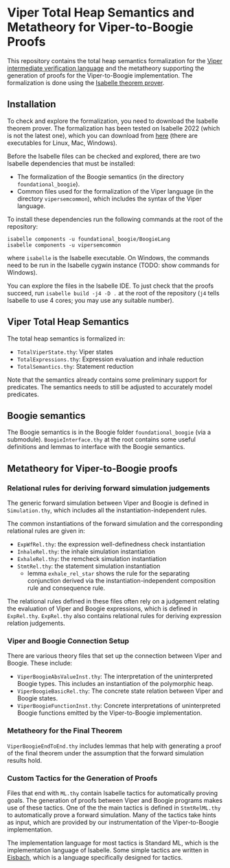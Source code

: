 # Viper Total Heap Semantics and Metatheory for Viper-to-Boogie Proofs

This repository contains the total heap semantics formalization for the [Viper intermediate
verification language](https://www.pm.inf.ethz.ch/research/viper.html) and the metatheory
supporting the generation of proofs for the Viper-to-Boogie implementation.
The formalization is done using the [Isabelle theorem prover](https://isabelle.in.tum.de/).

## Installation

To check and explore the formalization, you need to download the Isabelle theorem prover.
The formalization has been tested on Isabelle 2022 (which is not the latest one), 
which you can download from [here](https://isabelle.in.tum.de/website-Isabelle2022/dist/)
(there are executables for Linux, Mac, Windows).

Before the Isabelle files can be checked and explored, there are two Isabelle dependencies that 
must be installed:
* The formalization of the Boogie semantics (in the directory `foundational_boogie`).
* Common files used for the formalization of the Viper language (in the directory `vipersemcommon`), 
  which includes the syntax of the Viper language.

To install these dependencies run the following commands at the root of the repository:

```
isabelle components -u foundational_boogie/BoogieLang
isabelle components -u vipersemcommon
```

where `isabelle` is the Isabelle executable. On Windows, the commands need to be
run in the Isabelle cygwin instance (TODO: show commands for Windows).

You can explore the files in the Isabelle IDE. To just check that the proofs succeed,
run `isabelle build -j4 -D .` at the root of the repository (`j4` tells Isabelle to 
use 4 cores; you may use any suitable number).

## Viper Total Heap Semantics

The total heap semantics is formalized in:

* `TotalViperState.thy`: Viper states
* `TotalExpressions.thy`: Expression evaluation and inhale reduction
* `TotalSemantics.thy`: Statement reduction

Note that the semantics already contains some preliminary support for predicates.
The semantics needs to still be adjusted to accurately model predicates.

## Boogie semantics

The Boogie semantics is in the Boogie folder `foundational_boogie` (via a submodule).
`BoogieInterface.thy` at the root contains some useful definitions and 
lemmas to interface with the Boogie semantics.

## Metatheory for Viper-to-Boogie proofs

### Relational rules for deriving forward simulation judgements

The generic forward simulation between Viper and Boogie is defined in `Simulation.thy`, 
which includes all the instantiation-independent rules.

The common instantiations of the forward simulation and the corresponding relational rules
are given in:

* `ExpWfRel.thy`: the expression well-definedness check instantiation
* `InhaleRel.thy`: the inhale simulation instantiation
* `ExhaleRel.thy`: the remcheck simulation instantiation 
* `StmtRel.thy`: the statement simulation instantiation 
  * lemma `exhale_rel_star` shows the rule for the separating conjunction derived via the instantiation-independent composition rule and consequence rule.

The relational rules defined in these files often rely on a judgement relating 
the evaluation of Viper and Boogie expressions, which is defined in `ExpRel.thy`. 
`ExpRel.thy` also contains relational rules for deriving expression relation 
judgements.

### Viper and Boogie Connection Setup

There are various theory files that set up the connection between Viper and Boogie.
These include:

* `ViperBoogieAbsValueInst.thy`: The interpretation of the uninterpreted Boogie types.
  This includes an instantiation of the polymorphic heap.
* `ViperBoogieBasicRel.thy`: The concrete state relation between Viper and Boogie states.
* `ViperBoogieFunctionInst.thy`: Concrete interpretations of uninterpreted Boogie functions 
  emitted by the Viper-to-Boogie implementation.

### Metatheory for the Final Theorem

`ViperBoogieEndToEnd.thy` includes lemmas that help with generating a proof of the final
theorem under the assumption that the forward simulation results hold. 

### Custom Tactics for the Generation of Proofs

Files that end with `ML.thy` contain Isabelle tactics for automatically
proving goals. The generation of proofs between Viper and Boogie 
programs makes use of these tactics. One of the the main tactics is defined in 
`StmtRelML.thy` to automatically prove a forward simulation.
Many of the tactics take hints as input, which are provided by our instrumentation 
of the Viper-to-Boogie implementation.

The implementation language for most tactics is Standard ML, which is the implementation
language of Isabelle. Some simple tactics are written in [Eisbach](https://isabelle.in.tum.de/dist/Isabelle2023/doc/eisbach.pdf), which is a language specifically designed for tactics.